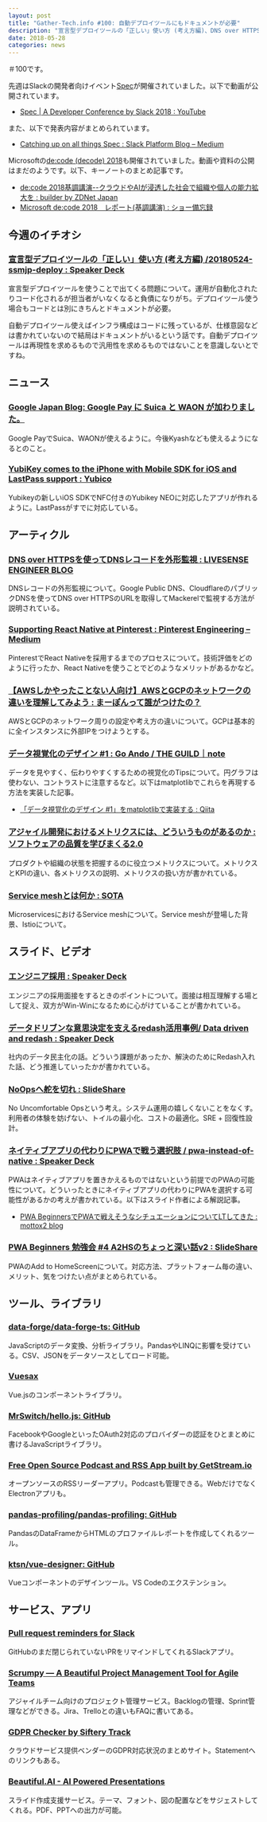 ```yaml
---
layout: post
title: "Gather-Tech.info #100: 自動デプロイツールにもドキュメントが必要"
description: "宣言型デプロイツールの「正しい」使い方 (考え方編)、DNS over HTTPSを使ってDNSレコードを外形監視 など"
date: 2018-05-28
categories: news
---
```


＃100です。

先週はSlackの開発者向けイベント[Spec](https://specbyslack.splashthat.com/blog-post)が開催されていました。以下で動画が公開されています。

- [Spec | A Developer Conference by Slack 2018 : YouTube](https://www.youtube.com/playlist?list=PLWlXaxtQ7fUbvBMja82vIinN3LG9XotOU)

また、以下で発表内容がまとめられています。

- [Catching up on all things Spec : Slack Platform Blog – Medium](https://medium.com/slack-developer-blog/catching-up-on-all-things-spec-851f8c5136fb)

Microsoftの[de:code (decode) 2018](https://www.microsoft.com/ja-jp/events/decode/2018/)も開催されていました。動画や資料の公開はまだのようです。以下、キーノートのまとめ記事です。

- [de:code 2018基調講演--クラウドやAIが浸透した社会で組織や個人の能力拡大を : builder by ZDNet Japan](https://builder.japan.zdnet.com/tool/35119592/?ref=rss)
- [Microsoft de:code 2018　レポート(基調講演) : ショー備忘録](https://sy0690.hateblo.jp/entry/2018/05/23/014657)

## 今週のイチオシ

### [宣言型デプロイツールの「正しい」使い方 (考え方編) /20180524-ssmjp-deploy : Speaker Deck](https://speakerdeck.com/opelab/20180524-ssmjp-deploy)

宣言型デプロイツールを使うことで出てくる問題について。運用が自動化されたりコード化されるが担当者がいなくなると負債になりがち。デプロイツール使う場合もコードとは別にきちんとドキュメントが必要。

自動デプロイツール使えばインフラ構成はコードに残っているが、仕様意図などは書かれていないので結局はドキュメントがいるという話です。自動デプロイツールは再現性を求めるもので汎用性を求めるものではないことを意識しないとですね。

## ニュース

### [Google Japan Blog: Google Pay に Suica と WAON が加わりました。](https://japan.googleblog.com/2018/05/google-pay-news.html)

Google PayでSuica、WAONが使えるように。今後Kyashなども使えるようになるとのこと。

### [YubiKey comes to the iPhone with Mobile SDK for iOS and LastPass support : Yubico](https://www.yubico.com/2018/05/yubikey-comes-to-iphone-with-mobile-sdk-for-ios-and-lastpass-support/)

Yubikeyの新しいiOS SDKでNFC付きのYubikey NEOに対応したアプリが作れるように。LastPassがすでに対応している。

## アーティクル

### [DNS over HTTPSを使ってDNSレコードを外形監視 : LIVESENSE ENGINEER BLOG](http://made.livesense.co.jp/entry/2018/05/21/105008)

DNSレコードの外形監視について。Google Public DNS、CloudflareのパブリックDNSを使ってDNS over HTTPSのURLを取得してMackerelで監視する方法が説明されている。

### [Supporting React Native at Pinterest : Pinterest Engineering – Medium](https://medium.com/@Pinterest_Engineering/supporting-react-native-at-pinterest-f8c2233f90e6)

PinterestでReact Nativeを採用するまでのプロセスについて。技術評価をどのように行ったか、React Nativeを使うことでどのようなメリットがあるかなど。

### [【AWSしかやったことない人向け】AWSとGCPのネットワークの違いを理解してみよう : まーぽんって誰がつけたの？](http://www.mpon.me/entry/2017/04/22/020428)

AWSとGCPのネットワーク周りの設定や考え方の違いについて。GCPは基本的に全インスタンスに外部IPをつけようとする。

### [データ視覚化のデザイン #1 : Go Ando / THE GUILD｜note](https://note.mu/goando/n/neb6ea35f1da3)

データを見やすく、伝わりやすくするための視覚化のTipsについて。円グラフは使わない、コントラストに注意するなど。以下はmatplotlibでこれらを再現する方法を実装した記事。

- [「データ視覚化のデザイン #1」をmatplotlibで実装する : Qiita](https://qiita.com/skotaro/items/cdb0732ad1ad2a4b6236)

### [アジャイル開発におけるメトリクスには、どういうものがあるのか : ソフトウェアの品質を学びまくる2.0](http://www.kzsuzuki.com/entry/agileMetrix)

プロダクトや組織の状態を把握するのに役立つメトリクスについて。メトリクスとKPIの違い、各メトリクスの説明、メトリクスの扱い方が書かれている。

### [Service meshとは何か : SOTA](https://deeeet.com/writing/2018/05/22/service-mesh/)

MicroservicesにおけるService meshについて。Service meshが登場した背景、Istioについて。

## スライド、ビデオ

### [エンジニア採用 : Speaker Deck](https://speakerdeck.com/yosuke_furukawa/enziniacai-yong)

エンジニアの採用面接をするときのポイントについて。面接は相互理解する場として捉え、双方がWin-Winになるために心がけていることが書かれている。

### [データドリブンな意思決定を支えるredash活用事例/ Data driven and redash : Speaker Deck](https://speakerdeck.com/shoichiron/data-driven-and-redash)

社内のデータ民主化の話。どういう課題があったか、解決のためにRedash入れた話、どう推進していったかが書かれている。

### [NoOpsへ舵を切れ : SlideShare](https://www.slideshare.net/hiromasaoka/noops-98595318)

No Uncomfortable Opsという考え。システム運用の嬉しくないことをなくす。利用者の体験を妨げない、トイルの最小化、コストの最適化。SRE + 回復性設計。

### [ネイティブアプリの代わりにPWAで戦う選択肢 / pwa-instead-of-native : Speaker Deck](https://speakerdeck.com/mottox2/pwa-instead-of-native)

PWAはネイティブアプリを置きかえるものではないという前提でのPWAの可能性について。どういったときにネイティブアプリの代わりにPWAを選択する可能性があるかの考えが書かれている。以下はスライド作者による解説記事。

- [PWA BeginnersでPWAで戦えそうなシチュエーションについてLTしてきた : mottox2 blog](https://mottox2.com/posts/127/)

### [PWA Beginners 勉強会 #4 A2HSのちょっと深い話v2 : SlideShare](https://www.slideshare.net/MasahikoJinno2/pwa-beginners-4-a2hsv2)

PWAのAdd to HomeScreenについて。対応方法、プラットフォーム毎の違い、メリット、気をつけたい点がまとめられている。

## ツール、ライブラリ

### [data-forge/data-forge-ts: GitHub](https://github.com/data-forge/data-forge-ts)

JavaScriptのデータ変換、分析ライブラリ。PandasやLINQに影響を受けている。CSV、JSONをデータソースとしてロード可能。

### [Vuesax](https://lusaxweb.github.io/vuesax/)

Vue.jsのコンポーネントライブラリ。

### [MrSwitch/hello.js: GitHub](https://github.com/MrSwitch/hello.js)

FacebookやGoogleといったOAuth2対応のプロバイダーの認証をひとまとめに書けるJavaScriptライブラリ。

### [Free Open Source Podcast and RSS App built by GetStream.io](https://getstream.io/winds/)

オープンソースのRSSリーダーアプリ。Podcastも管理できる。WebだけでなくElectronアプリも。

### [pandas-profiling/pandas-profiling: GitHub](https://github.com/pandas-profiling/pandas-profiling)

PandasのDataFrameからHTMLのプロファイルレポートを作成してくれるツール。

### [ktsn/vue-designer: GitHub](https://github.com/ktsn/vue-designer)

Vueコンポーネントのデザインツール。VS Codeのエクステンション。

## サービス、アプリ

### [Pull request reminders for Slack](https://pullreminders.com/)

GitHubのまだ閉じられていないPRをリマインドしてくれるSlackアプリ。

### [Scrumpy — A Beautiful Project Management Tool for Agile Teams](https://scrumpy.io/)

アジャイルチーム向けのプロジェクト管理サービス。Backlogの管理、Sprint管理などができる。Jira、Trelloとの違いもFAQに書いてある。

### [GDPR Checker by Siftery Track](https://track.siftery.com/gdpr-checker)

クラウドサービス提供ベンダーのGDPR対応状況のまとめサイト。Statementへのリンクもある。

### [Beautiful.AI - AI Powered Presentations](https://www.beautiful.ai/)

スライド作成支援サービス。テーマ、フォント、図の配置などをサジェストしてくれる。PDF、PPTへの出力が可能。
